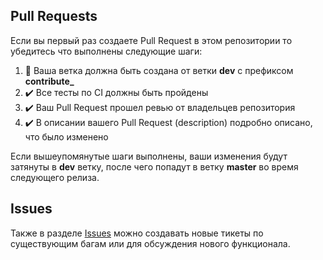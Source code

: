 ## Pull Requests

Если вы первый раз создаете Pull Request в этом репозитории то убедитесь что выполнены следующие шаги:

1. 👀 Ваша ветка должна быть создана от ветки **dev** с префиксом **contribute_**
2. ✔️ Все тесты по CI должны быть пройдены
3. ✔️ Ваш Pull Request прошел ревью от владельцев репозитория
4. ✔️ В описании вашего Pull Request (description) подробно описано, что было изменено

Если вышеупомянутые шаги выполнены, ваши изменения будут затянуты в **dev** ветку, после чего попадут в ветку **master** во время следующего релиза.

## Issues

Также в разделе [Issues](https://github.com/V-Power-Inc/wiki-tarkov/issues) можно создавать новые тикеты по существующим багам или для обсуждения нового функционала.